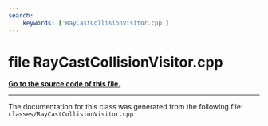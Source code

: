 ```yaml
---
search:
    keywords: ['RayCastCollisionVisitor.cpp']
---
```


# file RayCastCollisionVisitor.cpp

**[Go to the source code of this file.](_ray_cast_collision_visitor_8cpp_source.md)**


----------------------------------------
The documentation for this class was generated from the following file: `classes/RayCastCollisionVisitor.cpp`
